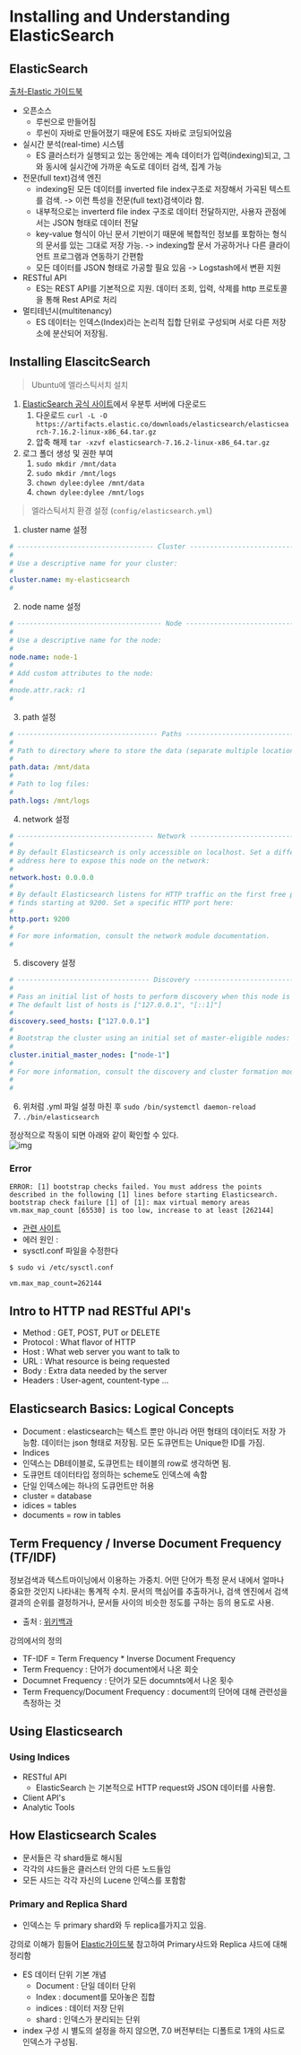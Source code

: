 # Installing and Understanding ElasticSearch

## ElasticSearch
[출처-Elastic 가이드북](https://esbook.kimjmin.net/01-overview/1.1-elastic-stack/1.1.1-elasticsearch)
- 오픈소스
  - 루씬으로 만들어짐
  - 루씬이 자바로 만들어졌기 때문에 ES도 자바로 코딩되어있음
- 실시간 분석(real-time) 시스템
  - ES 클러스터가 실행되고 있는 동안에는 계속 데이터가 입력(indexing)되고, 그와 동시에 실시간에 가까운 속도로 데이터 검색, 집계 가능
- 전문(full text)검색 엔진
  - indexing된 모든 데이터를 inverted file index구조로 저장해서 가곡된 텍스트를 검색. -> 이런 특성을 전문(full text)검색이라 함. 
  - 내부적으로는 inverterd file index 구조로 데이터 전달하지만, 사용자 관점에서는 JSON 형태로 데이터 전달
  - key-value 형식이 아닌 문서 기반이기 때문에 복합적인 정보를 포함하는 형식의 문서를 있는 그대로 저장 가능. -> indexing할 문서 가공하거나 다른 클라이언트 프로그램과 연동하기 간편함
  - 모든 데이터를 JSON 형태로 가공할 필요 있음 -> Logstash에서 변환 지원
- RESTful API
  - ES는 REST API를 기본적으로 지원. 데이터 조회, 입력, 삭제를 http 프로토콜을 통해 Rest API로 처리
- 멀티테넌시(multitenancy)
  - ES 데이터는 인덱스(Index)라는 논리적 집합 단위로 구성되며 서로 다른 저장소에 분산되어 저장됨.

## Installing ElascitcSearch
> Ubuntu에 엘라스틱서치 설치
1. [ElasticSearch 공식 사이트](https://www.elastic.co/kr/downloads/)에서 우분투 서버에 다운로드
   1. 다운로드 `curl -L -O https://artifacts.elastic.co/downloads/elasticsearch/elasticsearch-7.16.2-linux-x86_64.tar.gz`
   2. 압축 해제 `tar -xzvf elasticsearch-7.16.2-linux-x86_64.tar.gz`
2. 로그 폴더 생성 및 권한 부여
   1. `sudo mkdir /mnt/data`
   2. `sudo mkdir /mnt/logs`
   3. `chown dylee:dylee /mnt/data`
   4. `chown dylee:dylee /mnt/logs`

> 엘라스틱서치 환경 설정 (`config/elasticsearch.yml`)
1. cluster name 설정
```yml
# ---------------------------------- Cluster -----------------------------------
#
# Use a descriptive name for your cluster:
#
cluster.name: my-elasticsearch
#
```
2. node name 설정
```yml
# ------------------------------------ Node ------------------------------------
#
# Use a descriptive name for the node:
#
node.name: node-1
#
# Add custom attributes to the node:
#
#node.attr.rack: r1
#
```
3. path 설정
```yml
# ----------------------------------- Paths ------------------------------------
#
# Path to directory where to store the data (separate multiple locations by comma):
#
path.data: /mnt/data
#
# Path to log files:
#
path.logs: /mnt/logs
```
4. network 설정
```yml
# ---------------------------------- Network -----------------------------------
#
# By default Elasticsearch is only accessible on localhost. Set a different
# address here to expose this node on the network:
#
network.host: 0.0.0.0
#
# By default Elasticsearch listens for HTTP traffic on the first free port it
# finds starting at 9200. Set a specific HTTP port here:
#
http.port: 9200
#
# For more information, consult the network module documentation.
#
```
5. discovery 설정

```yml
# --------------------------------- Discovery ----------------------------------
#
# Pass an initial list of hosts to perform discovery when this node is started:
# The default list of hosts is ["127.0.0.1", "[::1]"]
#
discovery.seed_hosts: ["127.0.0.1"]
#
# Bootstrap the cluster using an initial set of master-eligible nodes:
#
cluster.initial_master_nodes: ["node-1"]
#
# For more information, consult the discovery and cluster formation module documentation.
#
# 
```
6. 위처럼 .yml 파일 설정 마친 후 `sudo /bin/systemctl daemon-reload`
7. `./bin/elasticsearch`

정상적으로 작동이 되면 아래와 같이 확인할 수 있다.    
![img](../.img/es/es_ch01_1.png)
### Error
```
ERROR: [1] bootstrap checks failed. You must address the points described in the following [1] lines before starting Elasticsearch.
bootstrap check failure [1] of [1]: max virtual memory areas vm.max_map_count [65530] is too low, increase to at least [262144]
```
- [관련 사이트](https://www.elastic.co/guide/en/elasticsearch/reference/current/docker.html#_set_vm_max_map_count_to_at_least_262144)
- 에러 원인 : 
- sysctl.conf 파일을 수정한다
```
$ sudo vi /etc/sysctl.conf

vm.max_map_count=262144

```

## Intro to HTTP nad RESTful API's
- Method : GET, POST, PUT or DELETE
- Protocol : What flavor of HTTP
- Host : What web server you want to talk to
- URL : What resource is being requested
- Body : Extra data needed by the server
- Headers : User-agent, countent-type ... 


## Elasticsearch Basics: Logical Concepts
- Document : elasticsearch는 텍스트 뿐만 아니라 어떤 형태의 데이터도 저장 가능함. 데이터는 json 형태로 저장됨. 모든 도큐먼트는 Unique한 ID를 가짐.
- Indices
- 인덱스는 DB테이블로, 도큐먼트는 테이블의 row로 생각하면 됨.
- 도큐먼트 데이터타입 정의하는 scheme도 인덱스에 속함
- 단일 인덱스에는 하나의 도큐먼트만 허용
- cluster = database
- idices = tables
- documents = row in tables

## Term Frequency / Inverse Document Frequency (TF/IDF)
정보검색과 텍스트마이닝에서 이용하는 가중치. 어떤 단어가 특정 문서 내에서 얼마나 중요한 것인지 나타내는 통계적 수치. 문서의 핵심어를 추출하거나, 검색 엔진에서 검색 결과의 순위를 결정하거나, 문서들 사이의 비슷한 정도를 구하는 등의 용도로 사용.
- 출처 : [위키백과](https://ko.wikipedia.org/wiki/Tf-idf)

강의에서의 정의
- TF-IDF = Term Frequency * Inverse Document Frequency
- Term Frequency : 단어가 document에서 나온 회숫
- Documnet Frequency : 단어가 모든 documnts에서 나온 횟수
- Term Frequency/Document Frequency : document의 단어에 대해 관련성을 측정하는 것


## Using Elasticsearch
### Using Indices
- RESTful API
  - ElasticSearch 는 기본적으로 HTTP request와 JSON 데이터를 사용함.
- Client API's
- Analytic Tools

## How Elasticsearch Scales
- 문서들은 각 shard들로 해시됨
- 각각의 샤드들은 클러스터 안의 다른 노드들임
- 모든 샤드는 각각 자신의 Lucene 인덱스를 포함함

### Primary and Replica Shard
- 인덱스는 두 primary shard와 두 replica를가지고 있음.

강의로 이해가 힘들어 [Elastic가이드북](https://esbook.kimjmin.net/03-cluster/3.2-index-and-shards) 참고하여 Primary샤드와 Replica 샤드에 대해 정리함
- ES 데이터 단위 기본 개념
  - Document : 단일 데이터 단위
  - Index : document를 모아놓은 집합
  - indices : 데이터 저장 단위
  - shard : 인덱스가 분리되는 단위
- index 구성 시 별도의 설정을 하지 않으면, 7.0 버전부터는 디폴트로 1개의 샤드로 인덱스가 구성됨.
